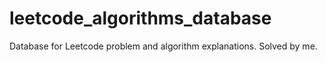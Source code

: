 # leetcode_algorithms_database
Database for Leetcode problem and algorithm explanations. Solved by me.  
